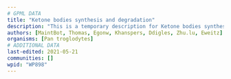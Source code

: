 ```yaml
---
# GPML DATA
title: "Ketone bodies synthesis and degradation"
description: "This is a temporary description for Ketone bodies synthesis and degradation"
authors: [MaintBot, Thomas, Egonw, Khanspers, Ddigles, Zhu.lu, Eweitz]
organisms: [Pan troglodytes]
# ADDITIONAL DATA
last-edited: 2021-05-21
communities: []
wpid: "WP898"
---
```


